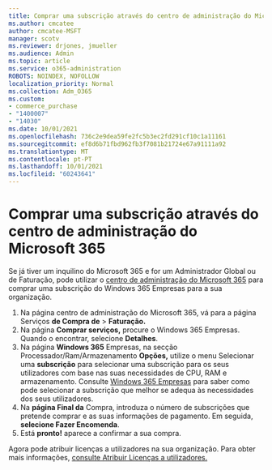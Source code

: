 ```yaml
---
title: Comprar uma subscrição através do centro de administração do Microsoft 365
ms.author: cmcatee
author: cmcatee-MSFT
manager: scotv
ms.reviewer: drjones, jmueller
ms.audience: Admin
ms.topic: article
ms.service: o365-administration
ROBOTS: NOINDEX, NOFOLLOW
localization_priority: Normal
ms.collection: Adm_O365
ms.custom:
- commerce_purchase
- "1400007"
- "14030"
ms.date: 10/01/2021
ms.openlocfilehash: 736c2e9dea59fe2fc5b3ec2fd291cf10c1a11161
ms.sourcegitcommit: ef8d6b71fbd962fb3f7081b21724e67a91111a92
ms.translationtype: MT
ms.contentlocale: pt-PT
ms.lasthandoff: 10/01/2021
ms.locfileid: "60243641"
---
```

# <a name="buy-a-subscription-through-the-microsoft-365-admin-center"></a>Comprar uma subscrição através do centro de administração do Microsoft 365

Se já tiver um inquilino do Microsoft 365 e for um Administrador Global ou de Faturação, pode utilizar o [centro de administração do Microsoft 365](https://go.microsoft.com/fwlink/p/?linkid=2024339) para comprar uma subscrição do Windows 365 Empresas para a sua organização.

1. Na página centro de administração do Microsoft 365, vá para a página Serviços **de Compra de**  >  **Faturação.**
2. Na página **Comprar serviços,** procure o Windows 365 Empresas. Quando o encontrar, selecione **Detalhes**.
3. Na página **Windows 365** Empresas, na secção Processador/Ram/Armazenamento **Opções,** utilize o menu Selecionar uma **subscrição** para selecionar uma subscrição para os seus utilizadores com base nas suas necessidades de CPU, RAM e armazenamento. Consulte [Windows 365 Empresas](https://docs.microsoft.com/microsoft-365/admin/setup/windows-365-business-sizing) para saber como pode selecionar a subscrição que melhor se adequa às necessidades dos seus utilizadores.
4. Na **página Final da** Compra, introduza o número de subscrições que pretende comprar e as suas informações de pagamento. Em seguida, **selecione Fazer Encomenda**.
5. Está **pronto!** aparece a confirmar a sua compra.

Agora pode atribuir licenças a utilizadores na sua organização. Para obter mais informações, [consulte Atribuir Licenças a utilizadores.](https://docs.microsoft.com/microsoft-365/admin/setup/get-started-windows-365-business#assign-licenses-to-users)
